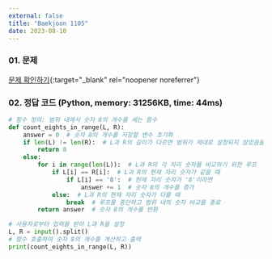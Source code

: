 ```yaml
---
external: false
title: "Baekjoon 1105"
date: 2023-08-10
---
```


### 01. 문제

[문제 확인하기](https://www.acmicpc.net/problem/1105){:target="_blank" rel="noopener noreferrer"}

### 02. 정답 코드 (Python, memory: 31256KB, time: 44ms)

```Python
# 함수 정의: 범위 내에서 숫자 8의 개수를 세는 함수
def count_eights_in_range(L, R):
    answer = 0  # 숫자 8의 개수를 저장할 변수 초기화
    if len(L) != len(R):  # L과 R의 길이가 다르면 범위가 제대로 설정되지 않았음을 의미하므로 0을 반환
        return 0
    else:
        for i in range(len(L)):  # L과 R의 각 자리 숫자를 비교하기 위한 루프
            if L[i] == R[i]:  # L과 R의 현재 자리 숫자가 같을 때
                if L[i] == '8':  # 현재 자리 숫자가 '8'이라면
                    answer += 1  # 숫자 8의 개수를 증가
            else:  # L과 R의 현재 자리 숫자가 다를 때
                break  # 루프를 중단하고 범위 내의 숫자 비교를 종료
        return answer  # 숫자 8의 개수를 반환

# 사용자로부터 입력을 받아 L과 R을 설정
L, R = input().split()
# 함수 호출하여 숫자 8의 개수를 계산하고 출력
print(count_eights_in_range(L, R))
```
